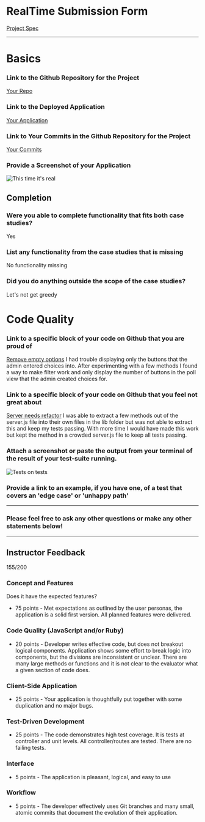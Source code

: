 # RealTime Submission Form
[Project Spec](https://github.com/turingschool/curriculum/blob/master/source/projects/real_time.markdown)

------

# Basics

### Link to the Github Repository for the Project
[Your Repo](https://github.com/dastinnette/real-time)

### Link to the Deployed Application
[Your Application](http://just-like-your-opinion-man.herokuapp.com/)

### Link to Your Commits in the Github Repository for the Project
[Your Commits](https://github.com/dastinnette/real-time/commits/master)

### Provide a Screenshot of your Application
![This time it's real](http://i.imgur.com/WN3rrP8.png?1)

## Completion

### Were you able to complete functionality that fits both case studies?
Yes

### List any functionality from the case studies that is missing
No functionality missing

### Did you do anything outside the scope of the case studies?
Let's not get greedy

# Code Quality

### Link to a specific block of your code on Github that you are proud of
[Remove empty options](https://github.com/dastinnette/real-time/blob/ffd9429224cba04f2d81e38c8f30d0c00aed1e5e/server.js#L54-L57)
I had trouble displaying only the buttons that the admin entered choices into.
After experimenting with a few methods I found a way to make filter work and
only display the number of buttons in the poll view that the admin created
choices for.

### Link to a specific block of your code on Github that you feel not great about
[Server needs refactor](https://github.com/dastinnette/real-time/blob/ee3e619bb8903be458a82c1cc6a2fcb576866661/server.js#L100-L109)
I was able to extract a few methods out of the server.js file into their own
files in the lib folder but was not able to extract this and keep my tests
passing. With more time I would have made this work but kept the method in a
crowded server.js file to keep all tests passing.

### Attach a screenshot or paste the output from your terminal of the result of your test-suite running.
![Tests on tests](http://i.imgur.com/6ZnP0bS.png?1)

### Provide a link to an example, if you have one, of a test that covers an 'edge case' or 'unhappy path'

-----

### Please feel free to ask any other questions or make any other statements below!

-----

## Instructor Feedback

155/200

### Concept and Features

Does it have the expected features?

* 75 points - Met expectations as outlined by the user personas, the application is a solid first version. All planned features were delivered.

### Code Quality (JavaScript and/or Ruby)

* 20 points - Developer writes effective code, but does not breakout logical components. Application shows some effort to break logic into components, but the divisions are inconsistent or unclear. There are many large methods or functions and it is not clear to the evaluator what a given section of code does.

### Client-Side Application

* 25 points - Your application is thoughtfully put together with some duplication and no major bugs.

### Test-Driven Development

* 25 points - The code demonstrates high test coverage. It is tests at controller and unit levels. All controller/routes are tested. There are no failing tests.

### Interface

* 5 points - The application is pleasant, logical, and easy to use

### Workflow

* 5 points - The developer effectively uses Git branches and many small, atomic commits that document the evolution of their application.
